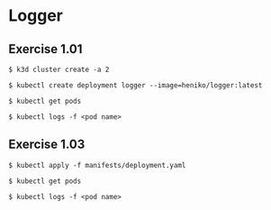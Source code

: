 # Logger

## Exercise 1.01

```
$ k3d cluster create -a 2
```

```
$ kubectl create deployment logger --image=heniko/logger:latest
```

```
$ kubectl get pods
```

```
$ kubectl logs -f <pod name>
```

## Exercise 1.03

```
$ kubectl apply -f manifests/deployment.yaml
```

```
$ kubectl get pods
```

```
$ kubectl logs -f <pod name>
```